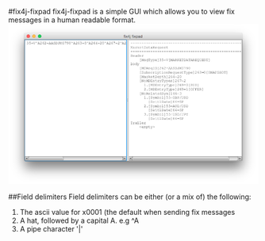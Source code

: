 #fix4j-fixpad
fix4j-fixpad is a simple GUI which allows you to view fix messages in a human readable format.
![fixpad](https://raw.githubusercontent.com/fix4j/fix4j-fixpad/master/resources/fixpad.png)

##Field delimiters
Field delimiters can be either (or a mix of) the following:

1. The ascii value for x0001 (the default when sending fix messages
2. A hat, followed by a capital A.  e.g ^A
3. A pipe character '|'